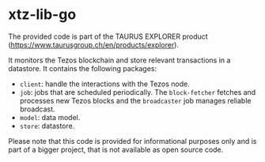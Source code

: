 # xtz-lib-go

The provided code is part of the TAURUS EXPLORER product (https://www.taurusgroup.ch/en/products/explorer).

It monitors the Tezos blockchain and store relevant transactions in a datastore.
It contains the following packages:
* `client`: handle the interactions with the Tezos node.
* `job`: jobs that are scheduled periodically. The `block-fetcher` fetches and processes new Tezos blocks and the `broadcaster` job manages reliable broadcast.
* `model`: data model.
* `store`: datastore.

Please note that this code is provided for informational purposes only and is part of a bigger project, that is not available as open source code.

